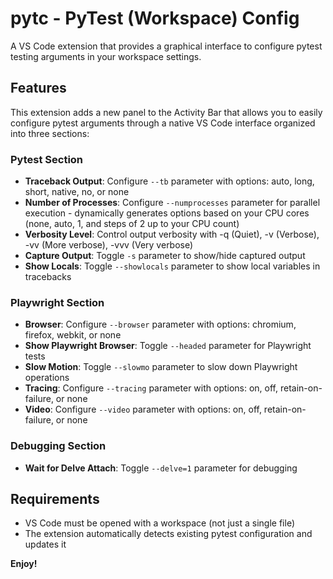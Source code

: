 # pytc - PyTest (Workspace) Config

A VS Code extension that provides a graphical interface to configure pytest testing arguments in your workspace settings.

## Features

This extension adds a new panel to the Activity Bar that allows you to easily configure pytest arguments through a native VS Code interface organized into three sections:

### Pytest Section
- **Traceback Output**: Configure `--tb` parameter with options: auto, long, short, native, no, or none
- **Number of Processes**: Configure `--numprocesses` parameter for parallel execution - dynamically generates options based on your CPU cores (none, auto, 1, and steps of 2 up to your CPU count)
- **Verbosity Level**: Control output verbosity with -q (Quiet), -v (Verbose), -vv (More verbose), -vvv (Very verbose)
- **Capture Output**: Toggle `-s` parameter to show/hide captured output
- **Show Locals**: Toggle `--showlocals` parameter to show local variables in tracebacks

### Playwright Section
- **Browser**: Configure `--browser` parameter with options: chromium, firefox, webkit, or none
- **Show Playwright Browser**: Toggle `--headed` parameter for Playwright tests
- **Slow Motion**: Toggle `--slowmo` parameter to slow down Playwright operations
- **Tracing**: Configure `--tracing` parameter with options: on, off, retain-on-failure, or none
- **Video**: Configure `--video` parameter with options: on, off, retain-on-failure, or none

### Debugging Section
- **Wait for Delve Attach**: Toggle `--delve=1` parameter for debugging

## Requirements

- VS Code must be opened with a workspace (not just a single file)
- The extension automatically detects existing pytest configuration and updates it

**Enjoy!**
